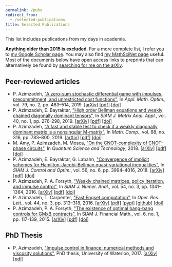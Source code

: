 ```yaml
---
permalink: /pubs
redirect_from:
  - /selected-publications
title: Selected Publications
---
```


This list includes publications from my days in academia.

**Anything older than 2015 is excluded**. For a more complete list, I refer you to [my Google Scholar page](https://scholar.google.ca/citations?hl=en&user=PGB51pwAAAAJ&view_op=list_works&sortby=pubdate).
You may also find [my MathSciNet page](http://www.ams.org/mathscinet/search/publications.html?pg1=INDI&s1=1097701) useful.
Most of the documents below have open access links to preprints that can alternatively be found by [searching for me on the arXiv](https://arxiv.org/search/advanced?advanced=&terms-0-operator=AND&terms-0-term=Parsiad+Azimzadeh&terms-0-field=author&classification-mathematics=y&classification-physics_archives=all&date-filter_by=all_dates&date-year=&date-from_date=&date-to_date=&date-date_type=submitted_date&abstracts=show&size=50&order=-announced_date_first).

## Peer-reviewed articles

* P. Azimzadeh, ["A zero-sum stochastic differential game with impulses, precommitment, and unrestricted cost functions"](https://doi.org/10.1007/s00245-017-9445-x), In *Appl. Math. Optim.*, vol. 79, no. 2, pp. 483–514, 2019. [\[arXiv\]](https://arxiv.org/abs/1609.09092) [\[pdf\]](https://arxiv.org/pdf/1609.09092.pdf) [\[doi\]](https://doi.org/10.1007/s00245-017-9445-x)
* P. Azimzadeh, E. Bayraktar, ["High order Bellman equations and weakly chained diagonally dominant tensors"](https://epubs.siam.org/doi/abs/10.1137/18M1196923), In *SIAM J. Matrix Anal. Appl.*, vol. 40, no. 1, pp. 276-298, 2019. [\[arXiv\]](https://arxiv.org/abs/1803.08870) [\[pdf\]](https://arxiv.org/pdf/1803.08870.pdf) [\[doi\]](https://doi.org/10.1137/18M1196923)
* P. Azimzadeh, ["A fast and stable test to check if a weakly diagonally dominant matrix is a nonsingular M-matrix"](https://doi.org/10.1090/mcom/3347), In *Math. Comp.*, vol. 88, no. 316, pp. 783–800, 2019. [\[arXiv\]](https://arxiv.org/abs/1701.06951) [\[pdf\]](https://arxiv.org/pdf/1701.06951.pdf) [\[doi\]](https://doi.org/10.1090/mcom/3347)
* M. Amy, P. Azimzadeh, M. Mosca, ["On the CNOT-complexity of CNOT-phase circuits"](https://doi.org/10.1088/2058-9565/aad8ca), In *Quantum Science and Technology*, 2018. [\[arXiv\]](https://arxiv.org/abs/1712.01859) [\[pdf\]](https://arxiv.org/pdf/1712.01859.pdf) [\[doi\]](https://doi.org/10.1088/2058-9565/aad8ca)
* P. Azimzadeh, E. Bayraktar, G. Labahn, ["Convergence of implicit schemes for Hamilton-Jacobi-Bellman quasi-variational inequalities"](https://doi.org/10.1137/18M1171965), In *SIAM J. Control and Optim.*, vol. 56, no. 6, pp. 3994–4016, 2018. [\[arXiv\]](https://arxiv.org/abs/1705.02922) [\[pdf\]](https://arxiv.org/pdf/1705.02922.pdf) [\[doi\]](https://doi.org/10.1137/18M1171965)
* P. Azimzadeh, P. A. Forsyth, ["Weakly chained matrices, policy iteration, and impulse control"](https://doi.org/10.1137/15M1043431), In *SIAM J. Numer. Anal.*, vol. 54, no. 3, pp. 1341–1364, 2016. [\[arXiv\]](https://arxiv.org/abs/1510.03928) [\[pdf\]](https://arxiv.org/pdf/1510.03928.pdf) [\[doi\]](https://doi.org/10.1137/15M1043431)
* P. Azimzadeh, T. Carpenter, ["Fast Engset computation"](https://doi.org/10.1016/j.orl.2016.02.011), In *Oper. Res. Lett.*, vol. 44, no. 3, pp. 313–318, 2016. [\[arXiv\]](https://arxiv.org/abs/1511.00291) [\[pdf\]](https://arxiv.org/pdf/1511.00291.pdf) [\[pypi\]](https://pypi.python.org/pypi/fast-engset/) [\[github\]](https://github.com/parsiad/fast-engset/releases) [\[doi\]](https://doi.org/10.1016/j.orl.2016.02.011)
* P. Azimzadeh, P. A. Forsyth, ["The existence of optimal bang-bang controls for GMxB contracts"](https://doi.org/10.1137/140953885), In SIAM J. Financial Math., vol. 6, no. 1, pp. 117-139, 2015. [\[arXiv\]](https://arxiv.org/abs/1502.05743) [\[pdf\]](https://arxiv.org/pdf/1502.05743.pdf) [\[doi\]](https://doi.org/10.1137/140953885)

## PhD Thesis

* P. Azimzadeh, ["Impulse control in finance: numerical methods and viscosity solutions"](https://arxiv.org/abs/1712.01647), PhD thesis, University of Waterloo, 2017. [\[arXiv\]](https://arxiv.org/abs/1712.01647) [\[pdf\]](https://arxiv.org/pdf/1712.01647.pdf)
